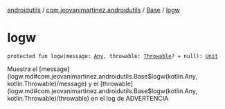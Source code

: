 [androidutils](../../index.md) / [com.jeovanimartinez.androidutils](../index.md) / [Base](index.md) / [logw](./logw.md)

# logw

`protected fun logw(message: `[`Any`](https://kotlinlang.org/api/latest/jvm/stdlib/kotlin/-any/index.html)`, throwable: `[`Throwable`](https://kotlinlang.org/api/latest/jvm/stdlib/kotlin/-throwable/index.html)`? = null): `[`Unit`](https://kotlinlang.org/api/latest/jvm/stdlib/kotlin/-unit/index.html)

Muestra el [message](logw.md#com.jeovanimartinez.androidutils.Base$logw(kotlin.Any, kotlin.Throwable)/message) y el [throwable](logw.md#com.jeovanimartinez.androidutils.Base$logw(kotlin.Any, kotlin.Throwable)/throwable) en el log de ADVERTENCIA

